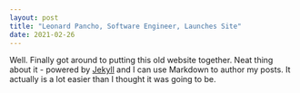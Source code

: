 ```yaml
---
layout: post
title: "Leonard Pancho, Software Engineer, Launches Site"
date: 2021-02-26
---
```


Well. Finally got around to putting this old website together. Neat thing about it - powered by [Jekyll](http://jekyllrb.com) and I can use Markdown to author my posts. It actually is a lot easier than I thought it was going to be.
